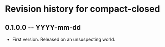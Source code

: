 # Revision history for compact-closed

## 0.1.0.0  -- YYYY-mm-dd

* First version. Released on an unsuspecting world.
